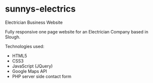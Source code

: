 # sunnys-electrics
Electrician Business Website 

Fully responsive one page website for an Electrician Company based in Slough. 

Technologies used:
- HTML5
- CSS3
- JavaScript (JQuery)
- Google Maps API
- PHP  server side contact form 
